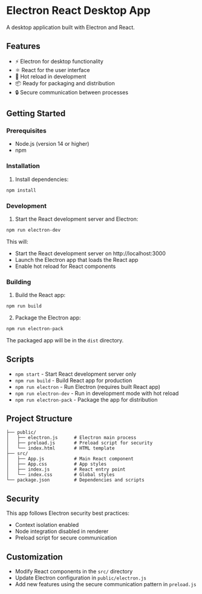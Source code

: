 # Electron React Desktop App

A desktop application built with Electron and React.

## Features

- ⚡ Electron for desktop functionality
- ⚛️ React for the user interface
- 🔄 Hot reload in development
- 📦 Ready for packaging and distribution
- 🔒 Secure communication between processes

## Getting Started

### Prerequisites

- Node.js (version 14 or higher)
- npm

### Installation

1. Install dependencies:
```bash
npm install
```

### Development

1. Start the React development server and Electron:
```bash
npm run electron-dev
```

This will:
- Start the React development server on http://localhost:3000
- Launch the Electron app that loads the React app
- Enable hot reload for React components

### Building

1. Build the React app:
```bash
npm run build
```

2. Package the Electron app:
```bash
npm run electron-pack
```

The packaged app will be in the `dist` directory.

## Scripts

- `npm start` - Start React development server only
- `npm run build` - Build React app for production
- `npm run electron` - Run Electron (requires built React app)
- `npm run electron-dev` - Run in development mode with hot reload
- `npm run electron-pack` - Package the app for distribution

## Project Structure

```
├── public/
│   ├── electron.js      # Electron main process
│   ├── preload.js       # Preload script for security
│   └── index.html       # HTML template
├── src/
│   ├── App.js           # Main React component
│   ├── App.css          # App styles
│   ├── index.js         # React entry point
│   └── index.css        # Global styles
└── package.json         # Dependencies and scripts
```

## Security

This app follows Electron security best practices:
- Context isolation enabled
- Node integration disabled in renderer
- Preload script for secure communication

## Customization

- Modify React components in the `src/` directory
- Update Electron configuration in `public/electron.js`
- Add new features using the secure communication pattern in `preload.js`
